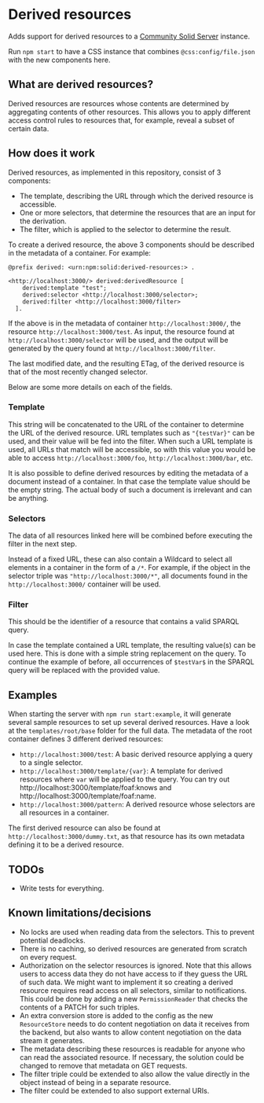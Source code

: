# Derived resources

Adds support for derived resources to a
[Community Solid Server](https://github.com/CommunitySolidServer/CommunitySolidServer) instance.

Run `npm start` to have a CSS instance that combines `@css:config/file.json` with the new components here.

## What are derived resources?

Derived resources are resources whose contents are determined by aggregating contents of other resources.
This allows you to apply different access control rules to resources that, for example,
reveal a subset of certain data.

## How does it work

Derived resources, as implemented in this repository,
consist of 3 components:
- The template, describing the URL through which the derived resource is accessible.
- One or more selectors, that determine the resources that are an input for the derivation.
- The filter, which is applied to the selector to determine the result.

To create a derived resource, the above 3 components should be described in the metadata of a container.
For example:
```turtle
@prefix derived: <urn:npm:solid:derived-resources:> .

<http://localhost:3000/> derived:derivedResource [
    derived:template "test";
    derived:selector <http://localhost:3000/selector>;
    derived:filter <http://localhost:3000/filter>
  ].
```
If the above is in the metadata of container `http://localhost:3000/`,
the resource `http://localhost:3000/test`.
As input, the resource found at `http://localhost:3000/selector` will be used,
and the output will be generated by the query found at `http://localhost:3000/filter`.

The last modified date, and the resulting ETag, of the derived resource
is that of the most recently changed selector.

Below are some more details on each of the fields.

### Template

This string will be concatenated to the URL of the container to determine the URL of the derived resource.
URL templates such as `"{testVar}"` can be used, and their value will be fed into the filter.
When such a URL template is used, all URLs that match will be accessible,
so with this value you would be able to access `http://localhost:3000/foo`,
`http://localhost:3000/bar`, etc.

It is also possible to define derived resources by editing the metadata of a document instead of a container.
In that case the template value should be the empty string.
The actual body of such a document is irrelevant and can be anything.

### Selectors

The data of all resources linked here will be combined before executing the filter in the next step.

Instead of a fixed URL, these can also contain a Wildcard
to select all elements in a container in the form of a `/*`.
For example, if the object in the selector triple was `"http://localhost:3000/*"`,
all documents found in the `http://localhost:3000/` container will be used.

### Filter

This should be the identifier of a resource that contains a valid SPARQL query.

In case the template contained a URL template, the resulting value(s) can be used here.
This is done with a simple string replacement on the query.
To continue the example of before,
all occurrences of `$testVar$` in the SPARQL query will be replaced with the provided value.

## Examples

When starting the server with `npm run start:example`,
it will generate several sample resources to set up several derived resources.
Have a look at the `templates/root/base` folder for the full data.
The metadata of the root container defines 3 different derived resources:
- `http://localhost:3000/test`: A basic derived resource applying a query to a single selector.
- `http://localhost:3000/template/{var}`: A template for derived resources where `var` will be applied to the query.
     You can try out http://localhost:3000/template/foaf:knows and http://localhost:3000/template/foaf:name.
- `http://localhost:3000/pattern`: A derived resource whose selectors are all resources in a container.

The first derived resource can also be found at `http://localhost:3000/dummy.txt`,
as that resource has its own metadata defining it to be a derived resource.

## TODOs

- Write tests for everything.

## Known limitations/decisions

- No locks are used when reading data from the selectors. This to prevent potential deadlocks.
- There is no caching, so derived resources are generated from scratch on every request.
- Authorization on the selector resources is ignored.
  Note that this allows users to access data they do not have access to if they guess the URL of such data.
  We might want to implement it so creating a derived resource requires read access on all selectors,
  similar to notifications.
  This could be done by adding a new `PermissionReader` that checks the contents of a PATCH for such triples.
- An extra conversion store is added to the config as the new `ResourceStore` needs to do content negotiation
  on data it receives from the backend,
  but also wants to allow content negotiation on the data stream it generates.
- The metadata describing these resources is readable for anyone who can read the associated resource.
  If necessary, the solution could be changed to remove that metadata on GET requests.
- The filter triple could be extended to also allow the value directly in the object instead of being in a separate resource.
- The filter could be extended to also support external URIs.
